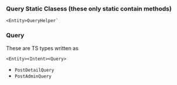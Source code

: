 ### Query Static Clasess (these only static contain methods)

```
<Entity>QueryHelper`
```

### Query 

These are TS types written as 

```
<Entity><Intent><Query>
```
- `PostDetailQuery`
- `PostAdminQuery`
